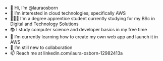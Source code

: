 - 👋 Hi, I’m @lauraosborn
- 👀 I’m interested in cloud technologies; specifically AWS
- 👩🏼‍🎓 I'm a degree apprentice student currently studying for my BSc in Digital and Technology Solutions 
- 📚 I study computer science and developer basics in my free time 
- 🌱 I’m currently learning how to create my own web app and launch it in AWS
- 💞️ I’m still new to collaboration
- 📫 Reach me at linkedin.com/laura-osborn-12982413a
